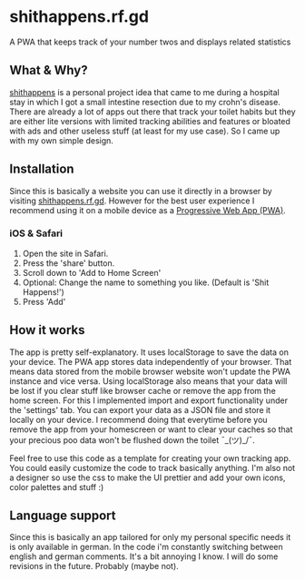 # shithappens.rf.gd
A PWA that keeps track of your number twos and displays related statistics

## What & Why?
[shithappens](https://shithappens.rf.gd/) is a personal project idea that came to me during a hospital stay in which I got a small intestine resection due to my crohn's disease. There are already a lot of apps out there that track your toilet habits but they are either lite versions with limited tracking abilities and features or bloated with ads and other useless stuff (at least for my use case). So I came up with my own simple design.

## Installation
Since this is basically a website you can use it directly in a browser by visiting [shithappens.rf.gd](https://shithappens.rf.gd/). However for the best user experience I recommend using it on a mobile device as a [Progressive Web App (PWA)](https://developer.mozilla.org/en-US/docs/Web/Progressive_web_apps/Guides/What_is_a_progressive_web_app).

### iOS & Safari
1. Open the site in Safari.
2. Press the 'share' button.
3. Scroll down to 'Add to Home Screen'
4. Optional: Change the name to something you like. (Default is 'Shit Happens!')
5. Press 'Add'

## How it works
The app is pretty self-explanatory. It uses localStorage to save the data on your device. The PWA app stores data independently of your browser. That means data stored from the mobile browser website won't update the PWA instance and vice versa. Using localStorage also means that your data will be lost if you clear stuff like browser cache or remove the app from the home screen. For this I implemented import and export functionality under the 'settings' tab. You can export your data as a JSON file and store it locally on your device. I recommend doing that everytime before you remove the app from your homescreen or want to clear your caches so that your precious poo data won't be flushed down the toilet ¯\_(ツ)_/¯.

Feel free to use this code as a template for creating your own tracking app. You could easily customize the code to track basically anything. I'm also not a designer so use the css to make the UI prettier and add your own icons, color palettes and stuff :)

## Language support
Since this is basically an app tailored for only my personal specific needs it is only available in german. In the code i'm constantly switching between english and german comments. It's a bit annoying I know. I will do some revisions in the future. Probably (maybe not).

